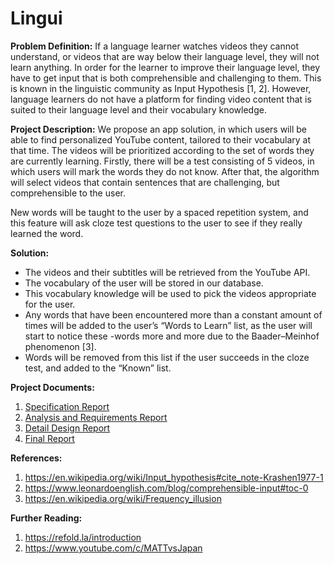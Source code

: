# Lingui

**Problem Definition:** If a language learner watches videos they cannot understand, or videos that are way below their language level, they will not learn anything. In order for the learner to improve their language level, they have to get input that is both comprehensible and challenging to them. This is known in the linguistic community as Input Hypothesis [1, 2]. However, language learners do not have a platform for finding video content that is suited to their language level and their vocabulary knowledge. 

**Project Description:** We propose an app solution, in which users will be able to find personalized YouTube content, tailored to their vocabulary at that time. The videos will be prioritized according to the set of words they are currently learning. 
Firstly, there will be a test consisting of 5 videos, in which users will mark the words they do not know. After that, the algorithm will select videos that contain sentences that are challenging, but comprehensible to the user. 

New words will be taught to the user by a spaced repetition system, and this feature will ask cloze test questions to the user to see if they really learned the word.

**Solution:**
- The videos and their subtitles will be retrieved from the YouTube API.
- The vocabulary of the user will be stored in our database. 
- This vocabulary knowledge will be used to pick the videos appropriate for the user.
- Any words that have been encountered more than a constant amount of times will be added to the user’s “Words to Learn” list, as the user will start to notice these -words more and more due to the Baader–Meinhof phenomenon [3]. 
- Words will be removed from this list if the user succeeds in the cloze test, and added to the “Known” list. 

**Project Documents:**
1. [Specification Report](docs/SpecificationReport.pdf)
2. [Analysis and Requirements Report](docs/AnalysisReport.pdf)
3. [Detail Design Report](docs/DetailDesignReport.pdf)
4. [Final Report](docs/2336_FinalReport.pdf)

**References:**
1. https://en.wikipedia.org/wiki/Input_hypothesis#cite_note-Krashen1977-1
2. https://www.leonardoenglish.com/blog/comprehensible-input#toc-0
3. https://en.wikipedia.org/wiki/Frequency_illusion

**Further Reading:**
1. https://refold.la/introduction
2. https://www.youtube.com/c/MATTvsJapan

